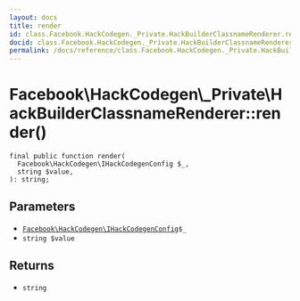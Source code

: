 ```yaml
---
layout: docs
title: render
id: class.Facebook.HackCodegen._Private.HackBuilderClassnameRenderer.render
docid: class.Facebook.HackCodegen._Private.HackBuilderClassnameRenderer.render
permalink: /docs/reference/class.Facebook.HackCodegen._Private.HackBuilderClassnameRenderer.render/
---
```

# Facebook\\HackCodegen\\_Private\\HackBuilderClassnameRenderer::render()




``` Hack
final public function render(
  Facebook\HackCodegen\IHackCodegenConfig $_,
  string $value,
): string;
```




## Parameters




+ [` Facebook\HackCodegen\IHackCodegenConfig `](<interface.Facebook.HackCodegen.IHackCodegenConfig.md>)`` $_ ``
+ ` string $value `




## Returns




* ` string `